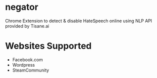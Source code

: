 # negator
Chrome Extension to detect & disable HateSpeech online using NLP API provided by Tisane.ai

# Websites Supported
- Facebook.com
- Wordpress
- SteamCommunity

